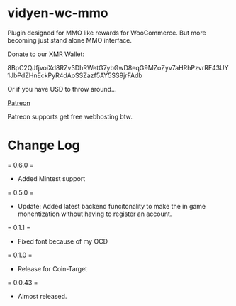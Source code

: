 # vidyen-wc-mmo

Plugin designed for MMO like rewards for WooCommerce. But more becoming just stand alone MMO interface.

Donate to our XMR Wallet:

8BpC2QJfjvoiXd8RZv3DhRWetG7ybGwD8eqG9MZoZyv7aHRhPzvrRF43UY1JbPdZHnEckPyR4dAoSSZazf5AY5SS9jrFAdb

Or if you have USD to throw around...

[Patreon](https://www.patreon.com/vidyen)

Patreon supports get free webhosting btw.

# Change Log

= 0.6.0 =

- Added Mintest support

= 0.5.0 =

- Update: Added latest backend funcitonality to make the in game monentization without having to register an account.

= 0.1.1 =

- Fixed font because of my OCD

= 0.1.0 =

- Release for Coin-Target

= 0.0.43 =

- Almost released.
